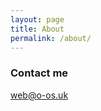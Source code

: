 ```yaml
---
layout: page
title: About
permalink: /about/
---
```


### Contact me

[web@o-os.uk](mailto:web@o-os.uk)